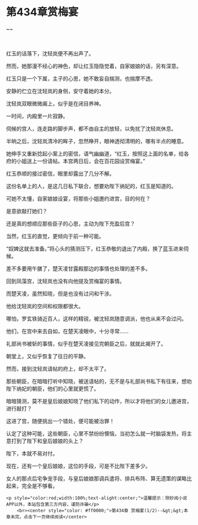# 第434章赏梅宴
~~
    	    <p name="pagetop" href="javascript:void(0);" onclick="return false" style="line-height: 35px;padding: 10px;color: #333;"> </p><p>红玉的话落下，沈轻岚便不再出声了。</p><p>然而，她那漫不经心的神色，却让红玉隐隐觉着，自家娘娘的话，另有深意。</p><p>红玉只是一个下属，主子的心思，她不敢妄自揣测，也揣摩不透。</p><p>安静的伫立在沈轻岚的身侧，安守着她的本分。</p><p>沈轻岚双眼微微阖上，似乎是在闭目养神。</p><p>一时间，内殿里一片寂静。</p><p>伺候的宫人，连走路的脚步声，都不由自主的放轻，以免扰了沈轻岚休息。</p><p>半晌之后，沈轻岚清冷的眸子，忽然睁开，眼神透彻清明的，哪有半点的睡意。</p><p>她伸手又重新捻起小案上的密信，语气幽幽道，“红玉，按照这上面的名单，给各府的小姐送上一份请帖。本宫两日后，会在百花园设赏梅宴。”</p><p>红玉恭顺的接过密信，眼里却露出了几分不解。</p><p>这份名单上的人，是这几日私下联合，想要劝陛下纳妃的，红玉是知道的。</p><p>可她不太懂，自家娘娘设宴，将那些小姐邀约进宫，目的何在？</p><p>是意欲敲打她们？</p><p>还是真的想顺应那些臣子的心思，主动为陛下充盈后宫？</p><p>当然，红玉的直觉，更倾向于前一种可能。</p><p>“奴婢这就去准备。”将心头的猜测压下，红玉恭敬的退出了内殿，换了蓝玉进来伺候。</p><p>差不多要用午膳了，楚天凌甘露殿那边的事情也处理的差不多。</p><p>回到凤藻宫，沈轻岚也没有向他提及赏梅宴的事情。</p><p>而楚天凌，虽然知晓，但是也没有过问和干涉。</p><p>他给沈轻岚的空间和权限都很大。</p><p>哪怕，罗玄铁骑近百人，这样的精锐，被沈轻岚随意调派，他也从来不会过问。</p><p>他们，在宫中来去自如，在楚天凌眼中，十分寻常……</p><p>礼部尚书被斩的事情，似乎在楚天凌接见完朝臣之后，就就此揭开了。</p><p>朝堂上，又似乎恢复了往日的平静。</p><p>然而，接到沈轻岚请帖的府上，却不太平了。</p><p>那些朝臣，在暗暗打听中知晓，被送请帖的，无不是与礼部尚书私下有往来，想劝陛下纳妃的朝臣，他们的心里就更慌了。</p><p>暗暗猜测，莫不是皇后娘娘知晓了他们私下的动作，所以才将他们的女儿邀进宫，进行敲打？</p><p>这进了宫，随便挑出一个错处，便可能被治罪！</p><p>认定了这种可能，这些朝臣，心里不禁纷纷懊恼，当初怎么就一时脑袋发热，将主意打到了陛下和皇后娘娘的头上？</p><p>陛下，本就不易对付。</p><p>现在，还有一个皇后娘娘，这位的手段，可是不比陛下差多少。</p><p>女人的那点后宅争宠手段，与皇后娘娘那调兵遣将、排兵布阵、算无遗策的谋略比起来，完全是不够看。</p>
    	
   	<p style="color:red;width:100%;text-alight:center;">温馨提示：除妙阅小说APP以外，本站包含第三方内容，谨防诈骗</p>
    	<br><center style="color: #ff0000;">第434章 赏梅宴(1/2)--&gt;&gt;本章未完，点击下一页继续阅读</center>
    	